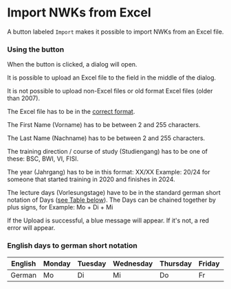 # Import NWKs from Excel

A button labeled `Import` makes it possible to import NWKs from an Excel file.

### Using the button

When the button is clicked, a dialog will open.

It is possible to upload an Excel file to the field in the middle of the dialog.

It is not possible to upload non-Excel files or old format Excel files (older than 2007).

The Excel file has to be in the [correct format](../assets/Import_Standart.xlsx).

The First Name (Vorname) has to be between 2 and 255 characters.

The Last Name (Nachname) has to be between 2 and 255 characters.

The training direction / course of study (Studiengang) has to be one of these: BSC, BWI, VI, FISI.

The year (Jahrgang) has to be in this format: XX/XX Example: 20/24 for someone that started training in 2020 and finishes in 2024.

The lecture days (Vorlesungstage) have to be in the standard german short notation of Days ([see Table below](#english-days-to-german-short-notation)). 
The Days can be chained together by plus signs, for Example: Mo + Di + Mi

If the Upload is successful, a blue message will appear. If it's not, a red error will appear.

### English days to german short notation
| English | Monday | Tuesday | Wednesday | Thursday | Friday | Saturday |
|---------|--------|---------|-----------|----------|--------|----------|
| German  | Mo     | Di      | Mi        | Do       | Fr     | Sa       |